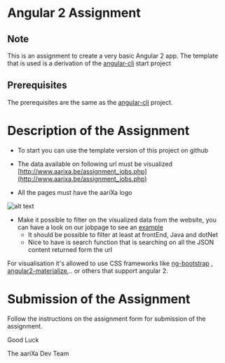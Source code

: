 # Angular 2 Assignment

## Note
This is an assignment to create a very basic Angular 2 app. The template that is used is a derivation of the [angular-cli](https://github.com/angular/angular-cli) start project 

## Prerequisites
The prerequisites are the same as the [angular-cli](https://github.com/angular/angular-cli) project.  


# Description of the Assignment

* To start you can use the template version of this project on github

* The data available on following url must be visualized
  [http://www.aarixa.be/assignment_jobs.php](http://www.aarixa.be/assignment_jobs.php)
  
* All the pages must have the aariXa logo

![alt text](http://www.aarixa.be/wp-content/uploads/2016/05/aariXa.png "Logo aariXa")


* Make it possible to filter on the visualized data from the website, you can have a look on our jobpage to see an [example](http://www.aarixa.be/jobs/)
  * It should be possible to filter at least at frontEnd, Java and dotNet
  * Nice to have is search function that is searching on all the JSON content returned form the url

For visualisation it's allowed to use CSS frameworks like [ng-bootstrap](https://github.com/ng-bootstrap/ng-bootstrap) , [angular2-materialize](https://www.npmjs.com/package/angular2-materialize),.. or others that support angular 2.



# Submission of the Assignment

Follow the instructions on the assignment form for submission of the assignment.

Good Luck

The aariXa Dev Team
